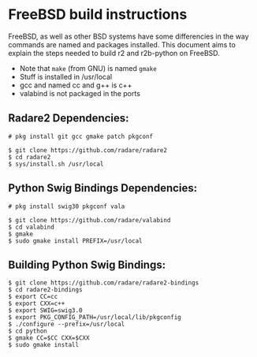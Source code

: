 FreeBSD build instructions
==========================

FreeBSD, as well as other BSD systems have some differencies in the way commands are named and packages installed. This document aims to explain the steps needed to build r2 and r2b-python on FreeBSD.

* Note that `make` (from GNU) is named `gmake`
* Stuff is installed in /usr/local
* gcc and named cc and g++ is c++
* valabind is not packaged in the ports

Radare2 Dependencies:
---------------------

	# pkg install git gcc gmake patch pkgconf

	$ git clone https://github.com/radare/radare2
	$ cd radare2
	$ sys/install.sh /usr/local

Python Swig Bindings Dependencies:
----------------------------------

	# pkg install swig30 pkgconf vala

	$ git clone https://github.com/radare/valabind
	$ cd valabind
	$ gmake
	$ sudo gmake install PREFIX=/usr/local

Building Python Swig Bindings:
------------------------------

	$ git clone https://github.com/radare/radare2-bindings
	$ cd radare2-bindings
	$ export CC=cc
	$ export CXX=c++
	$ export SWIG=swig3.0
	$ export PKG_CONFIG_PATH=/usr/local/lib/pkgconfig
	$ ./configure --prefix=/usr/local
	$ cd python
	$ gmake CC=$CC CXX=$CXX
	$ sudo gmake install

